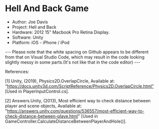 # Hell And Back Game
* Author: Joe Davis
* Project: Hell and Back
* Hardware: 2012 15" Macbook Pro Retina Display.
* Software: Unity
* Platform: iOS - iPhone / iPod

--- Please note that the white spacing on Github appears to be different from that on Visual Studio Code, which may result in the code looking slightly messy in some parts.(It's not like that in the code editor) --- 

References:

[1] Unity, (2019), Physics2D.OverlapCircle, Available at: “https://docs.unity3d.com/ScriptReference/Physics2D.OverlapCircle.html” [Used in PlayerInputControl.cs].

[2] Answers.Unity, (2013), Most efficient way to check distance between player and scene objects, Available at: "https://answers.unity.com/questions/536557/most-efficient-way-to-check-distance-between-playe.html" [Used in GameController.CalculateDistanceBetweenPlayerAndHole()].
